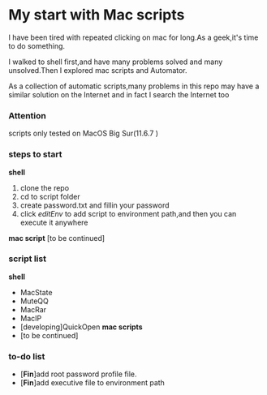 # My start with Mac scripts

I have been tired with repeated clicking on mac for long.As a geek,it's time to do something.

I walked to shell first,and have many problems solved and many unsolved.Then I explored mac scripts and Automator.

As a collection of automatic scripts,many problems in this repo may have a similar solution on the Internet  and in fact I search the Internet  too

### Attention 

scripts only tested on MacOS Big Sur(11.6.7 )

### steps to start
**shell**
1. clone the repo 
2. cd to script folder
3. create password.txt and fillin your password 
4. click *editEnv* to add script to environment path,and then you can execute it anywhere

**mac script**
[to be continued]

### script list

**shell**
- MacState
- MuteQQ
- MacRar
- MacIP
- [developing]QuickOpen
**mac scripts**
- [to be continued]

### to-do list

- [**Fin**]add root password profile file.
- [**Fin**]add executive file to environment path


